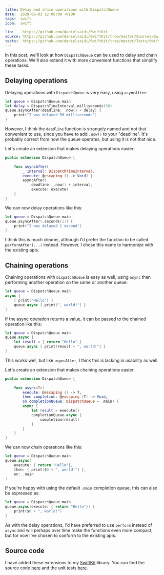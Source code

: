 ```yaml
---
title: Delay and chain operations with DispatchQueue
date:  2020-06-03 12:00:00 +0100
tags:  swift
icon:  swift

lib:    https://github.com/danielsaidi/SwiftKit
source: https://github.com/danielsaidi/SwiftKit/tree/master/Sources/SwiftKit/Extensions
tests:  https://github.com/danielsaidi/SwiftKit/tree/master/Tests/SwiftKitTests/Extensions
---
```


In this post, we'll look at how `DispatchQueue` can be used to delay and chain operations. We'll also extend it with more convenient functions that simplify these tasks.


## Delaying operations

Delaying operations with `DispatchQueue` is very easy, using `asyncAfter`:

```swift
let queue = DispatchQueue.main
let delay = DispatchTimeInterval.milliseconds(50)
queue.asyncAfter(deadline: .now() + delay) {
    print("I was delayed 50 milliseconds")
}
```

However, I think the `deadline` function is strangely named and not that convenient to use, since you have to add `.now()` to your "deadline". It's probably correct from how the queue operates, but using it is not that nice.

Let's create an extension that makes delaying operations easier:

```swift
public extension DispatchQueue {
    
    func asyncAfter(
        _ interval: DispatchTimeInterval,
        execute: @escaping () -> Void) {
        asyncAfter(
            deadline: .now() + interval,
            execute: execute)
    }
}
```

We can now delay operations like this:

```swift
let queue = DispatchQueue.main
queue.asyncAfter(.seconds(1)) {
    print("I was delayed 1 second")
}
```

I think this is much cleaner, although I'd prefer the function to be called `performAfter(...)` instead. However, I chose this name to harmonize with the existing apis.


## Chaining operations

Chaining operations with `DispatchQueue` is easy as well, using `async` then performing another operation on the same or another queue:

```swift
let queue = DispatchQueue.main
async {
    { print("Hello") }
    queue.async { print(", world!") }
}
```

If the async operation returns a value, it can be passed to the chained operation like this:

```swift
let queue = DispatchQueue.main
queue.async {
    let result = { return "Hello" }
    queue.async { print(result + ", world!") }
}
```

This works well, but like `asyncAfter`, I think this is lacking in usability as well.

Let's create an extension that makes chaining operations easier:

```swift
public extension DispatchQueue {
    
    func async<T>(
        execute: @escaping () -> T,
        then completion: @escaping (T) -> Void,
        on completionQueue: DispatchQueue = .main) {
        async {
            let result = execute()
            completionQueue.async {
                completion(result)
            }
        }
    }
}
```

We can now chain operations like this:

```swift
let queue = DispatchQueue.main
queue.async(
    execute: { return "Hello"}, 
    then: { print($0 + ", world!") },
    on: .main
)
```

If you're happy with using the default `.main` completion queue, this can also be expressed as:

```swift
let queue = DispatchQueue.main
queue.async(execute: { return "Hello"}) {
    print($0 + ", world!")
}
```

As with the delay operations, I'd have preferred to use `perform` instead of `async` and will perhaps over time make the functions even more compact, but for now I've chosen to conform to the existing apis.


## Source code

I have added these extensions to my [SwiftKit]({{page.lib}}) library. You can find the source code [here]({{page.source}}) and the unit tests [here]({{page.tests}}).